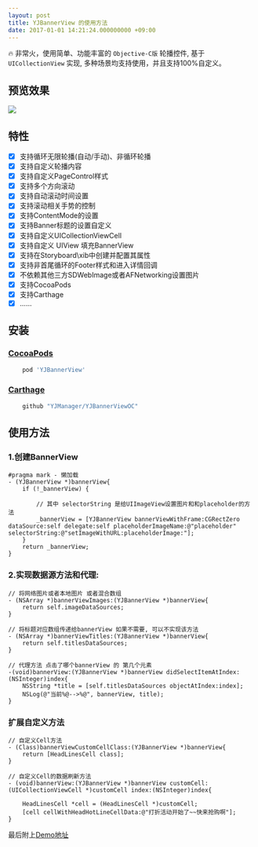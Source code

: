 ```yaml
---
layout: post
title: YJBannerView 的使用方法
date: 2017-01-01 14:21:24.000000000 +09:00
---
```


🔥 非常火，使用简单、功能丰富的 `Objective-C版` 轮播控件, 基于 `UICollectionView` 实现, 多种场景均支持使用，并且支持100%自定义。

##  预览效果
![](https://ws3.sinaimg.cn/large/006tNc79ly1fi6k9kmghsg30dr0oju10.gif)
<!--<image src="https://ws3.sinaimg.cn/large/006tNc79ly1fi6k9kmghsg30dr0oju10.gif" width=250>-->

## 特性

- [x] 支持循环无限轮播(自动/手动)、非循环轮播
- [x] 支持自定义轮播内容
- [x] 支持自定义PageControl样式
- [x] 支持多个方向滚动
- [x] 支持自动滚动时间设置                               
- [x] 支持滚动相关手势的控制                            
- [x] 支持ContentMode的设置                            
- [x] 支持Banner标题的设置自定义
- [x] 支持自定义UICollectionViewCell                    
- [x] 支持自定义 UIView 填充BannerView
- [x] 支持在Storyboard\xib中创建并配置其属性   
- [x] 支持非首尾循环的Footer样式和进入详情回调
- [x] 不依赖其他三方SDWebImage或者AFNetworking设置图片
- [x] 支持CocoaPods
- [x] 支持Carthage
- [x] ......

## 安装

### [CocoaPods](http://cocoapods.org)

```ruby
    pod 'YJBannerView'
```

### [Carthage](https://github.com/Carthage/Carthage)
```ruby
    github "YJManager/YJBannerViewOC"
```

## 使用方法

### 1.创建BannerView
```objc
#pragma mark - 懒加载
- (YJBannerView *)bannerView{
    if (!_bannerView) {

        // 其中 selectorString 是给UIImageView设置图片和和placeholder的方法
        _bannerView = [YJBannerView bannerViewWithFrame:CGRectZero dataSource:self delegate:self placeholderImageName:@"placeholder" selectorString:@"setImageWithURL:placeholderImage:"];
    }
    return _bannerView;
}
```
### 2.实现数据源方法和代理:
```objc
// 将网络图片或者本地图片 或者混合数组
- (NSArray *)bannerViewImages:(YJBannerView *)bannerView{
    return self.imageDataSources;
}

// 将标题对应数组传递给bannerView 如果不需要, 可以不实现该方法
- (NSArray *)bannerViewTitles:(YJBannerView *)bannerView{
    return self.titlesDataSources;
}

// 代理方法 点击了哪个bannerView 的 第几个元素
-(void)bannerView:(YJBannerView *)bannerView didSelectItemAtIndex:(NSInteger)index{
    NSString *title = [self.titlesDataSources objectAtIndex:index];
    NSLog(@"当前%@-->%@", bannerView, title);
}
```

### 扩展自定义方法
```objc
// 自定义Cell方法
- (Class)bannerViewCustomCellClass:(YJBannerView *)bannerView{
    return [HeadLinesCell class];
}

// 自定义Cell的数据刷新方法
- (void)bannerView:(YJBannerView *)bannerView customCell:(UICollectionViewCell *)customCell index:(NSInteger)index{

    HeadLinesCell *cell = (HeadLinesCell *)customCell;
    [cell cellWithHeadHotLineCellData:@"打折活动开始了~~快来抢购啊"];
}
```

最后附上<a href="https://github.com/YJManager/YJBannerViewOC">Demo地址</a>
